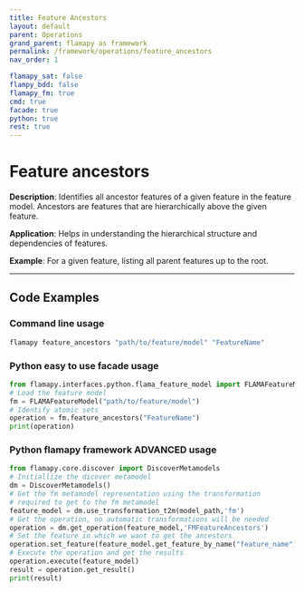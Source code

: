 ```yaml
---
title: Feature Ancestors
layout: default
parent: Operations
grand_parent: flamapy as framework
permalink: /framework/operations/feature_ancestors
nav_order: 1

flamapy_sat: false
flampy_bdd: false
flamapy_fm: true
cmd: true
facade: true
python: true
rest: true
---
```


# Feature ancestors

**Description**: 
Identifies all ancestor features of a given feature in the feature model. Ancestors are features that are hierarchically above the given feature.

**Application**: 
Helps in understanding the hierarchical structure and dependencies of features.

**Example**: 
For a given feature, listing all parent features up to the root.

---
## Code Examples

### Command line usage
```bash
flamapy feature_ancestors "path/to/feature/model" "FeatureName"
```

### Python easy to use facade usage
```python
from flamapy.interfaces.python.flama_feature_model import FLAMAFeatureModel
# Load the feature model
fm = FLAMAFeatureModel("path/to/feature/model")
# Identify atomic sets
operation = fm.feature_ancestors("FeatureName")
print(operation)
```

### Python flamapy framework **ADVANCED** usage
```python
from flamapy.core.discover import DiscoverMetamodels
# Initiallize the dicover metamodel
dm = DiscoverMetamodels()
# Get the fm metamodel representation using the transformation 
# required to get to the fm metamodel
feature_model = dm.use_transformation_t2m(model_path,'fm') 
# Get the operation, no automatic transformations will be needed
operation = dm.get_operation(feature_model,'FMFeatureAncestors')
# Set the feature in which we want to get the ancestors
operation.set_feature(feature_model.get_feature_by_name("feature_name"))
# Execute the operation and get the results
operation.execute(feature_model)
result = operation.get_result()
print(result)
```